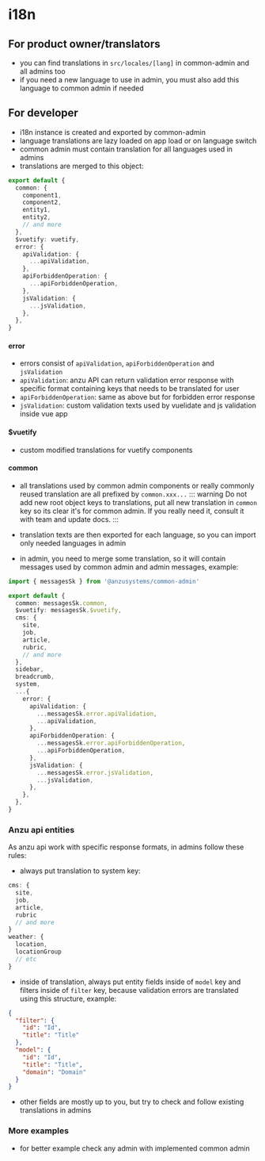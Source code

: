 # i18n

## For product owner/translators
- you can find translations in `src/locales/[lang]` in common-admin and all admins too
- if you need a new language to use in admin, you must also add this language to common admin if needed

## For developer
- i18n instance is created and exported by common-admin
- language translations are lazy loaded on app load or on language switch
- common admin must contain translation for all languages used in admins
- translations are merged to this object:

```ts
export default {
  common: {
    component1,
    component2,
    entity1,
    entity2,
    // and more
  },
  $vuetify: vuetify,
  error: {
    apiValidation: {
      ...apiValidation,
    },
    apiForbiddenOperation: {
      ...apiForbiddenOperation,
    },
    jsValidation: {
      ...jsValidation,
    },
  },
}
```

#### error
- errors consist of `apiValidation`, `apiForbiddenOperation` and `jsValidation`
- `apiValidation`: anzu API can return validation error response with specific format containing keys that needs to be translated for user
- `apiForbiddenOperation`: same as above but for forbidden error response
- `jsValidation`: custom validation texts used by vuelidate and js validation inside vue app

#### $vuetify
- custom modified translations for vuetify components

#### common
- all translations used by common admin components or really commonly reused translation are all prefixed by `common.xxx...`
::: warning
Do not add new root object keys to translations, put all new translation in `common` key so its clear it's for common admin. If you really need it, consult it with team and update docs.
:::

  
- translation texts are then exported for each language, so you can import only needed languages in admin
- in admin, you need to merge some translation, so it will contain messages used by common admin and admin messages, example:
```ts
import { messagesSk } from '@anzusystems/common-admin'

export default {
  common: messagesSk.common,
  $vuetify: messagesSk.$vuetify,
  cms: {
    site,
    job,
    article,
    rubric,
    // and more
  },
  sidebar,
  breadcrumb,
  system,
  ...{
    error: {
      apiValidation: {
        ...messagesSk.error.apiValidation,
        ...apiValidation,
      },
      apiForbiddenOperation: {
        ...messagesSk.error.apiForbiddenOperation,
        ...apiForbiddenOperation,
      },
      jsValidation: {
        ...messagesSk.error.jsValidation,
        ...jsValidation,
      },
    },
  },
}
```

### Anzu api entities
As anzu api work with specific response formats, in admins follow these rules:
- always put translation to system key:
```ts
cms: {
  site,
  job,
  article,
  rubric
  // and more
}
weather: {
  location,
  locationGroup  
  // etc
}
```
- inside of translation, always put entity fields inside of `model` key and filters inside of `filter` key, because validation errors are translated using this structure, example:
```json
{
  "filter": {
    "id": "Id",
    "title": "Title"
  },
  "model": {
    "id": "Id",
    "title": "Title",
    "domain": "Domain"
  }
}
```
- other fields are mostly up to you, but try to check and follow existing translations in admins


### More examples
- for better example check any admin with implemented common admin
